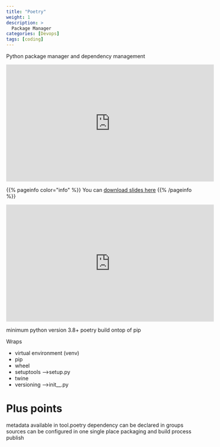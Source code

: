 ```yaml
---
title: "Poetry"
weight: 1
description: >
  Package Manager
categories: [Devops]
tags: [coding]
---
```


Python package manager and dependency management 

<iframe width="560" height="315" src="https://www.youtube.com/embed/CzsGvZkV-Qk?si=rtJGm72t50RULgV6" title="YouTube video player" frameborder="0" allow="accelerometer; autoplay; clipboard-write; encrypted-media; gyroscope; picture-in-picture; web-share" referrerpolicy="strict-origin-when-cross-origin" allowfullscreen></iframe>

{{% pageinfo color="info" %}}
You can [download slides here](https://docs.google.com/presentation/d/e/2PACX-1vT2HLr61QAFPXGd1tuiDPAVxGLv9lVNzT5FolVGx8NxkXpnnAKc6dS13pzKyHVm9rst2RmV1Dnqc0xW/pub?start=false&loop=false&delayms=3000)
{{% /pageinfo %}}




<iframe src="https://docs.google.com/presentation/d/e/2PACX-1vT2HLr61QAFPXGd1tuiDPAVxGLv9lVNzT5FolVGx8NxkXpnnAKc6dS13pzKyHVm9rst2RmV1Dnqc0xW/embed?start=false&loop=false&delayms=3000" frameborder="0" width="560" height="315" allowfullscreen="true" mozallowfullscreen="true" webkitallowfullscreen="true"></iframe>



minimum python version 3.8+
poetry build ontop of pip


Wraps 
- virtual environment (venv)
- pip
- wheel
- setuptools -->setup.py
- twine 
- versioning -->init__.py


# Plus points 
metadata available in tool.poetry 
dependency can be declared in groups 
sources can be configured in one single place 
packaging and build process
publish 

